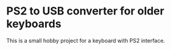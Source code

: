 # PS2 to USB converter for older keyboards

This is a small hobby project for a keyboard with PS2 interface.
